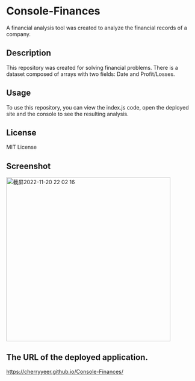 # Console-Finances
A financial analysis tool was created to analyze the financial records of a company.

## Description

This repository was created for solving financial problems. There is a  dataset composed of arrays with two fields: Date and Profit/Losses.

## Usage

To use this repository, you can view the index.js code, open the deployed site and the console to see the resulting analysis.

## License

MIT License

## Screenshot
<img width="436" alt="截屏2022-11-20 22 02 16" src="https://user-images.githubusercontent.com/116026358/202928607-fe11389f-94e3-4780-9cd9-5e308082da91.png">

## The URL of the deployed application.
https://cherryyeer.github.io/Console-Finances/
